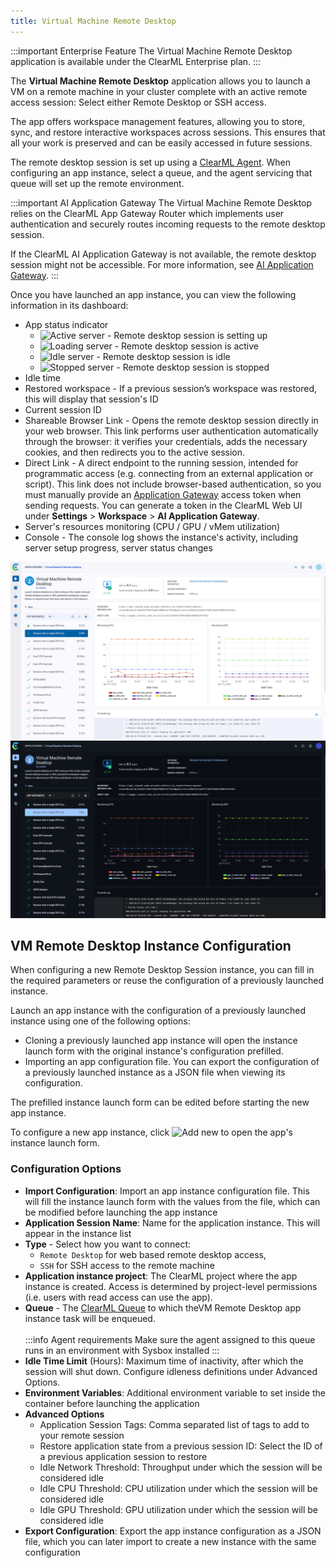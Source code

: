 ```yaml
---
title: Virtual Machine Remote Desktop
---
```


:::important Enterprise Feature
The Virtual Machine Remote Desktop application  is available under the ClearML Enterprise plan.
:::

The **Virtual Machine Remote Desktop** application allows you to launch a VM on a remote machine in your cluster complete 
with an active remote access session: Select either Remote Desktop or SSH access.

The app offers workspace management features, allowing you to store, sync, and restore interactive workspaces across sessions.
This ensures that all your work is preserved and can be easily accessed in future sessions.

The remote desktop session is set up using a [ClearML Agent](../../clearml_agent.md). When configuring an app instance, 
select a queue, and the agent servicing that queue will set up the remote environment. 

:::important AI Application Gateway
The Virtual Machine Remote Desktop relies on the ClearML App Gateway Router which implements user authentication and 
securely routes incoming requests to the remote desktop session. 

If the ClearML AI Application Gateway is not available, the remote desktop session might not be accessible.
For more information, see [AI Application Gateway](../../deploying_clearml/enterprise_deploy/appgw.md).
:::

Once you have launched an app instance, you can view the following information in its dashboard:

* App status indicator
  * <img src="/docs/latest/icons/ico-vmdesktop-active.svg" alt="Active server" className="icon size-md space-sm" /> - Remote desktop session is setting up
  * <img src="/docs/latest/icons/ico-vmdesktop-loading.svg" alt="Loading server" className="icon size-md space-sm" /> - Remote desktop session is active
  * <img src="/docs/latest/icons/ico-vmdesktop-idle.svg" alt="Idle server" className="icon size-md space-sm" /> - Remote desktop session is idle
  * <img src="/docs/latest/icons/ico-vmdesktop-stopped.svg" alt="Stopped server" className="icon size-md space-sm" /> - Remote desktop session is stopped
* Idle time
* Restored workspace - If a previous session’s workspace was restored, this will display that session's ID
* Current session ID
* Shareable Browser Link - Opens the remote desktop session directly in your web browser. This link performs user 
  authentication automatically through the browser: it verifies your credentials, adds the necessary cookies, and then 
  redirects you to the active session. 
* Direct Link - A direct endpoint to the running session, intended for programmatic access (e.g. connecting from an external 
  application or script). This link does not include browser-based authentication, so you must manually provide an [Application Gateway](../../deploying_clearml/enterprise_deploy/appgw.md) 
  access token when sending requests. You can generate a token in the ClearML Web UI under **Settings** > **Workspace** > **AI Application Gateway**. 
* Server's resources monitoring (CPU / GPU / vMem utilization)
* Console - The console log shows the instance's activity, including server setup progress, server status changes

![VM Desktop Dashboard](../../img/apps_vm_desktop.png#light-mode-only)
![VM Desktop Dashboard](../../img/apps_vm_desktop_dark.png#dark-mode-only)

## VM Remote Desktop Instance Configuration
When configuring a new Remote Desktop Session instance, you can fill in the required parameters or reuse the configuration 
of a previously launched instance.

Launch an app instance with the configuration of a previously launched instance using one of the following options:

* Cloning a previously launched app instance will open the instance launch form with the original instance's configuration 
prefilled.
* Importing an app configuration file. You can export the configuration of a previously launched instance as a JSON file 
when viewing its configuration.

The prefilled instance launch form can be edited before starting the new app instance.

To configure a new app instance, click <img src="/docs/latest/icons/ico-add.svg" alt="Add new" className="icon size-md space-sm" /> to open the app's instance launch form.

### Configuration Options

* **Import Configuration**: Import an app instance configuration file. This will fill the instance launch form with the 
  values from the file, which can be modified before launching the app instance
* **Application Session Name**: Name for the application instance. This will appear in the instance list
* **Type** - Select how you want to connect:
  * `Remote Desktop` for web based remote desktop access, 
  * `SSH` for SSH access to the remote machine
* **Application instance project**: The ClearML project where the app instance is created. Access is determined by 
  project-level permissions (i.e. users with read access can use the app).
* **Queue** - The [ClearML Queue](../../fundamentals/agents_and_queues.md#what-is-a-queue) to which theVM Remote Desktop 
  app instance task will be enqueued. <br/><br/> 
  :::info Agent requirements
  Make sure the agent assigned to this queue runs in an environment with Sysbox installed
  :::
* **Idle Time Limit** (Hours): Maximum time of inactivity, after which the session will shut down. Configure idleness 
  definitions under Advanced Options.
* **Environment Variables**: Additional environment variable to set inside the container before launching the application
* **Advanced Options**
  * Application Session Tags: Comma separated list of tags to add to your remote session
  * Restore application state from a previous session ID: Select the ID of a previous application session to restore
  * Idle Network Threshold: Throughput under which the session will be considered idle
  * Idle CPU Threshold: CPU utilization under which the session will be considered idle
  * Idle GPU Threshold: GPU utilization under which the session will be considered idle
* **Export Configuration**: Export the app instance configuration as a JSON file, which you can later import to create 
  a new instance with the same configuration


